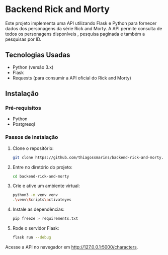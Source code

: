 # Backend Rick and Morty

Este projeto implementa uma API utilizando Flask e Python para fornecer dados dos personagens da série Rick and Morty. A API permite consulta de todos os personagens disponíveis , pesquisa paginada e também a pesquisas por ID.

## Tecnologias Usadas
- Python (versão 3.x)
- Flask
- Requests (para consumir a API oficial do Rick and Morty)

## Instalação

### Pré-requisitos
- Python
- Postgresql

### Passos de instalação
1. Clone o repositório:
   ```bash
   git clone https://github.com/thiagossmarins/backend-rick-and-morty.git

2. Entre no diretório do projeto:
   ```bash
   cd backend-rick-and-morty

3. Crie e ative um ambiente virtual:
   ```bash
   python3 -m venv venv
   .\venv\Scripts\activateyes

4. Instale as dependências:
   ```bash
   pip freeze > requirements.txt

5. Rode o servidor Flask:
   ```bash
   flask run --debug

Acesse a API no navegador em http://127.0.0.1:5000/characters.
